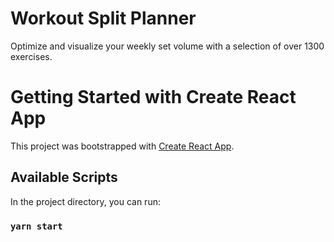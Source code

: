 # Workout Split Planner
Optimize and visualize your weekly set volume with a selection of over 1300 exercises.

# Getting Started with Create React App

This project was bootstrapped with [Create React App](https://github.com/facebook/create-react-app).

## Available Scripts

In the project directory, you can run:

### `yarn start`